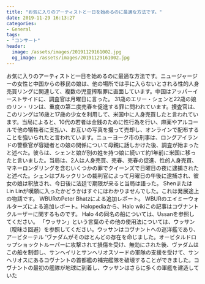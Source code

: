 ```yaml
---
title: "お気に入りのアーティストと一日を始めるのに最適な方法です。"
date: 2019-11-29 16:13:27
categories:
- General
tags:
- "コンサート"
header:
  image: /assets/images/20191129161002.jpg
  og_image: /assets/images/20191129161002.jpg
---
```


お気に入りのアーティストと一日を始めるのに最適な方法です。ニュージャージーの女性と中国からの移民の娘は、他の場所では手に入らないとされる性的人身売買リングに関連して、複数の児童搾取罪に直面しています。中国はアッパーイーストサイドに、調査官は月曜日に言った。 31歳のエリー・シェンと22歳の娘のリン・リンは、重度の第二度売春を促進する罪に問われています。捜査官は、このリングは16歳と17歳の少女を利用して、米国中に人身売買したと言われています。当局によると、10代の若者は金銭のために性行為を行い、麻薬やアルコールで他の犠牲者に支払い、お互いの写真を撮って売却し、オンラインで配布することを強いられたと言われています。ニューヨーク市の刑事は、ロングアイランドの警察官が容疑者との娘の関係について母親に話しかけた後、調査が始まったと述べた。彼らは、シェンと娘が別の姓を持つ娘に続いて約1年前に米国に移ったと言いました。当局は、2人は人身売買、売春、売春の促進、性的人身売買、マネーロンダリングを含むいくつかの罪でクイーンズで日曜日の夜に逮捕されたと述べた。シェンはブルックリンの裁判官によって月曜日の午後に逮捕され、彼女の娘は釈放され、今日後に法廷で期限が来ると当局は語った。 ShenまたはLin Linが嘆願に入ったかどうかはすぐにはわかりませんでした。これは発展途上の物語です。 WBURのPeter Bhatzによる追加レポート。 WBURのエイミーウォルターズによる追加レポート。Halopediaから、Halo wikiこの記事はコヴナントクルーザーに関するものです。 Halo 4の同名の船については、Ussanを参照してください。 「ウッサン」という言葉のその他の使用法については、ウッサン（曖昧さ回避）を参照してください。ウッサンはコヴナントへの巡洋艦であり、アービターテル &#39;ヴァダムがそのほとんどの存在を命じました。オービタルドロップショックトルーパーに攻撃されて損傷を受け、無効にされた後、ヴァダムはこの船を制御し、サンヘイリとサンヘリオスソードの軍隊の支援を受けて、サンヘリオスにあるコヴナントの首都艦の補完艦隊を破壊することができました。コヴナントの最初の艦隊が地球に到着し、ウッサンはさらに多くの軍艦を建造していた
